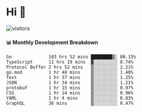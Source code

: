 # Hi 👋
 
![visitors](https://visitor-badge.glitch.me/badge?page_id=sorcererxw.sorcererx)

#### 📊 Monthly Development Breakdown

<!--START_SECTION:waka-->
```text
Go              103 hrs 52 mins ████████▒░ 80.15%
TypeScript      11 hrs 19 mins  ▓░░░░░░░░░ 8.74%
Protocol Buffer 2 hrs 52 mins   ▒░░░░░░░░░ 2.21%
go.mod          1 hr 48 mins    ▒░░░░░░░░░ 1.40%
Text            1 hr 37 mins    ▒░░░░░░░░░ 1.25%
JSON            1 hr 34 mins    ▒░░░░░░░░░ 1.21%
protobuf        1 hr 15 mins    ▒░░░░░░░░░ 0.97%
CSS             1 hr 14 mins    ▒░░░░░░░░░ 0.96%
YAML            1 hr 4 mins     ▒░░░░░░░░░ 0.83%
GraphQL         36 mins         ▒░░░░░░░░░ 0.47%
```
<!--END_SECTION:waka-->
